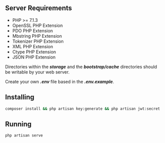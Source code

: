 ## Server Requirements
- PHP >= 7.1.3
- OpenSSL PHP Extension
- PDO PHP Extension
- Mbstring PHP Extension
- Tokenizer PHP Extension
- XML PHP Extension
- Ctype PHP Extension
- JSON PHP Extension

Directories within the ***storage*** and the ***bootstrap/cache*** directories should be writable by your web server.

Create your own ***.env*** file based in the ***.env.example***.

## Installing
```sh
composer install && php artisan key:generate && php artisan jwt:secret
```

## Running
```sh
php artisan serve
```
